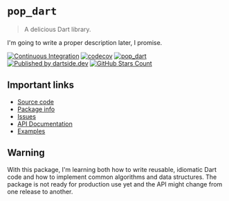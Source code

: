 # `pop_dart`

> A delicious Dart library.

I'm going to write a proper description later, I promise.

[![Continuous Integration](https://github.com/dartsidedev/pop_dart/workflows/Continuous%20Integration/badge.svg?branch=master)](https://github.com/dartsidedev/pop_dart/actions) [![codecov](https://codecov.io/gh/dartsidedev/pop_dart/branch/master/graph/badge.svg)](https://codecov.io/gh/dartsidedev/pop_dart) [![pop_dart](https://img.shields.io/pub/v/pop_dart?label=pop_dart&logo=dart)](https://pub.dev/packages/pop_dart 'See pop_dart package info on pub.dev') [![Published by dartside.dev](https://img.shields.io/static/v1?label=Published%20by&message=dartside.dev&logo=dart&logoWidth=30&color=40C4FF&labelColor=1d599b&labelWidth=100)](https://pub.dev/publishers/dartside.dev/packages) [![GitHub Stars Count](https://img.shields.io/github/stars/dartsidedev/pop_dart?logo=github)](https://github.com/dartsidedev/pop_dart 'Star me on GitHub!')

## Important links

* [Source code](https://github.com/dartsidedev/pop_dart)
* [Package info](https://pub.dev/packages/pop_dart)
* [Issues](https://github.com/dartsidedev/pop_dart/issues)
* [API Documentation](https://pub.dev/documentation/pop_dart)
* [Examples](https://github.com/dartsidedev/pop_dart/tree/master/example)

## Warning

With this package, I'm learning both how to write reusable, idiomatic Dart code and how to implement common algorithms and data structures.
The package is not ready for production use yet and the API might change from one release to another.
